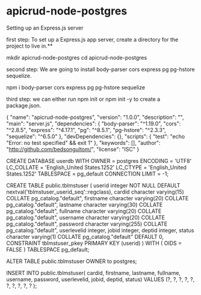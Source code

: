 # apicrud-node-postgres 

Setting up an Express.js server

first step: To set up a Express.js app server, create a directory for the project to live in.**

mkdir apicrud-node-postgres
cd apicrud-node-postgres


second step: We are going to install body-parser cors express pg pg-hstore sequelize.

npm i body-parser cors express pg pg-hstore sequelize

third step: we can either run npm init or npm init -y to create a package.json.

{
  "name": "apicrud-node-postgres",
  "version": "1.0.0",
  "description": "",
  "main": "server.js",
  "dependencies": {
    "body-parser": "^1.19.0",
    "cors": "^2.8.5",
    "express": "^4.17.1",
    "pg": "^8.5.1",
    "pg-hstore": "^2.3.3",
    "sequelize": "^6.5.0"
  },
  "devDependencies": {},
  "scripts": {
    "test": "echo \"Error: no test specified\" && exit 1"
  },
  "keywords": [],
  "author": "http://github.com/bedsongultom/",
  "license": "ISC"
}




CREATE DATABASE userdb
    WITH 
    OWNER = postgres
    ENCODING = 'UTF8'
    LC_COLLATE = 'English_United States.1252'
    LC_CTYPE = 'English_United States.1252'
    TABLESPACE = pg_default
    CONNECTION LIMIT = -1;



CREATE TABLE public.tblmstuser
(
    userid integer NOT NULL DEFAULT nextval('tblmstuser_userid_seq'::regclass),
    cardid character varying(15) COLLATE pg_catalog."default",
    firstname character varying(20) COLLATE pg_catalog."default",
    lastname character varying(30) COLLATE pg_catalog."default",
    fullname character varying(20) COLLATE pg_catalog."default",
    username character varying(20) COLLATE pg_catalog."default",
    password character varying(255) COLLATE pg_catalog."default",
    userlevelid integer,
    jobid integer,
    deptid integer,
    status character varying(1) COLLATE pg_catalog."default" DEFAULT 0,
    CONSTRAINT tblmstuser_pkey PRIMARY KEY (userid)
)
WITH (
    OIDS = FALSE
)
TABLESPACE pg_default;

ALTER TABLE public.tblmstuser
    OWNER to postgres;


INSERT INTO public.tblmstuser(
	cardid, firstname, lastname, fullname, username, password, userlevelid, jobid, deptid, status)
	VALUES (?, ?, ?, ?, ?, ?, ?, ?, ?, ?
); 


